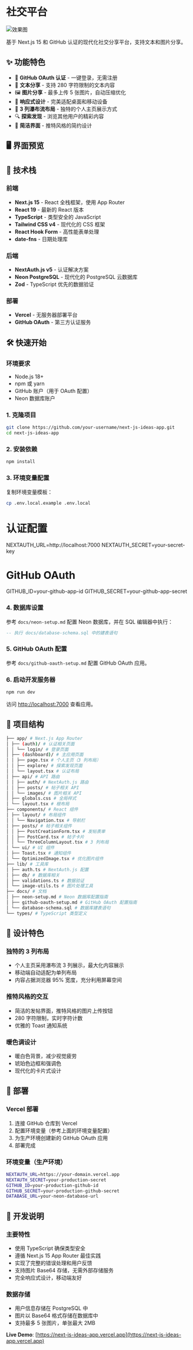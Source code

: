 # 社交平台


![效果图](效果图/a1.jpg)

基于 Next.js 15 和 GitHub 认证的现代化社交分享平台，支持文本和图片分享。

## ✨ 功能特色

- 🔐 **GitHub OAuth 认证** - 一键登录，无需注册
- 📝 **文本分享** - 支持 280 字符限制的文本内容
- 🖼️ **图片分享** - 最多上传 5 张图片，自动压缩优化
- 📱 **响应式设计** - 完美适配桌面和移动设备
- 🎨 **3 列瀑布流布局** - 独特的个人主页展示方式
- 🔍 **探索发现** - 浏览其他用户的精彩内容
- 🎯 **简洁界面** - 推特风格的简约设计

## 🖥️ 界面预览 
## 🚀 技术栈

### 前端

- **Next.js 15** - React 全栈框架，使用 App Router
- **React 19** - 最新的 React 版本
- **TypeScript** - 类型安全的 JavaScript
- **Tailwind CSS v4** - 现代化的 CSS 框架
- **React Hook Form** - 高性能表单处理
- **date-fns** - 日期处理库

### 后端

- **NextAuth.js v5** - 认证解决方案
- **Neon PostgreSQL** - 现代化的 PostgreSQL 云数据库
- **Zod** - TypeScript 优先的数据验证

### 部署

- **Vercel** - 无服务器部署平台
- **GitHub OAuth** - 第三方认证服务

## 🛠️ 快速开始

### 环境要求

- Node.js 18+
- npm 或 yarn
- GitHub 账户（用于 OAuth 配置）
- Neon 数据库账户

### 1. 克隆项目

```bash
git clone https://github.com/your-username/next-js-ideas-app.git
cd next-js-ideas-app
```

### 2. 安装依赖

```bash
npm install
```

### 3. 环境变量配置

复制环境变量模板：
```bash
cp .env.local.example .env.local
```
 

# 认证配置

NEXTAUTH_URL=http://localhost:7000
NEXTAUTH_SECRET=your-secret-key

# GitHub OAuth

GITHUB_ID=your-github-app-id
GITHUB_SECRET=your-github-app-secret


### 4. 数据库设置

参考 `docs/neon-setup.md` 配置 Neon 数据库，并在 SQL 编辑器中执行：

```sql
-- 执行 docs/database-schema.sql 中的建表语句
```

### 5. GitHub OAuth 配置

参考 `docs/github-oauth-setup.md` 配置 GitHub OAuth 应用。

### 6. 启动开发服务器

```bash
npm run dev
```

访问 [http://localhost:7000](http://localhost:7000) 查看应用。

## 📁 项目结构

```bash
├── app/ # Next.js App Router
│ ├── (auth)/ # 认证相关页面
│ │ └── login/ # 登录页面
│ ├── (dashboard)/ # 主应用页面
│ │ ├── page.tsx # 个人主页（3 列布局）
│ │ ├── explore/ # 探索发现页面
│ │ └── layout.tsx # 认证布局
│ ├── api/ # API 路由
│ │ ├── auth/ # NextAuth.js 路由
│ │ ├── posts/ # 帖子相关 API
│ │ └── images/ # 图片相关 API
│ ├── globals.css # 全局样式
│ └── layout.tsx # 根布局
├── components/ # React 组件
│ ├── layout/ # 布局组件
│ │ └── Navigation.tsx # 导航栏
│ ├── posts/ # 帖子相关组件
│ │ ├── PostCreationForm.tsx # 发帖表单
│ │ ├── PostCard.tsx # 帖子卡片
│ │ └── ThreeColumnLayout.tsx # 3 列布局
│ └── ui/ # UI 组件
│ ├── Toast.tsx # 通知组件
│ └── OptimizedImage.tsx # 优化图片组件
├── lib/ # 工具库
│ ├── auth.ts # NextAuth.js 配置
│ ├── db/ # 数据库相关
│ ├── validations.ts # 数据验证
│ └── image-utils.ts # 图片处理工具
├── docs/ # 文档
│ ├── neon-setup.md # Neon 数据库配置指南
│ ├── github-oauth-setup.md # GitHub OAuth 配置指南
│ └── database-schema.sql # 数据库建表语句
└── types/ # TypeScript 类型定义
```

## 🎨 设计特色

### 独特的 3 列布局

- 个人主页采用瀑布流 3 列展示，最大化内容展示
- 移动端自动适配为单列布局
- 内容占据浏览器 95% 宽度，充分利用屏幕空间

### 推特风格的交互

- 简洁的发帖界面，推特风格的图片上传按钮
- 280 字符限制，实时字符计数
- 优雅的 Toast 通知系统

### 暖色调设计

- 暖白色背景，减少视觉疲劳
- 琥珀色边框和强调色
- 现代化的卡片式设计

## 🚀 部署

### Vercel 部署

1. 连接 GitHub 仓库到 Vercel
2. 配置环境变量（参考上面的环境变量配置）
3. 为生产环境创建新的 GitHub OAuth 应用
4. 部署完成

### 环境变量（生产环境）

```bash
NEXTAUTH_URL=https://your-domain.vercel.app
NEXTAUTH_SECRET=your-production-secret
GITHUB_ID=your-production-github-id
GITHUB_SECRET=your-production-github-secret
DATABASE_URL=your-neon-database-url
```

## 📝 开发说明

### 主要特性

- 使用 TypeScript 确保类型安全
- 遵循 Next.js 15 App Router 最佳实践
- 实现了完整的错误处理和用户反馈
- 支持图片 Base64 存储，无需外部存储服务
- 完全响应式设计，移动端友好

### 数据存储

- 用户信息存储在 PostgreSQL 中
- 图片以 Base64 格式存储在数据库中
- 支持最多 5 张图片，单张最大 2MB

**Live Demo**: [https://next-js-ideas-app.vercel.app](https://next-js-ideas-app.vercel.app)

